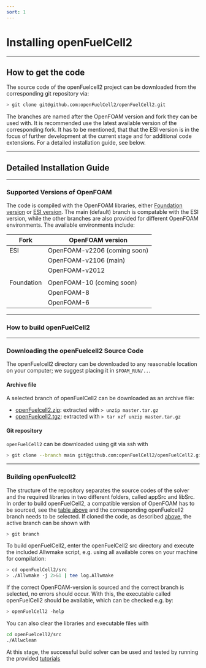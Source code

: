 ```yaml
---
sort: 1
---
```


# Installing openFuelCell2

---

## How to get the code

The source code of the openFuelcell2 project can be downloaded from the corresponding git repository via:
```bash
> git clone git@github.com:openFuelCell2/openFuelCell2.git
```

The branches are named after the OpenFOAM version and fork they can be used with. It is recommended use the latest available version of the corresponding fork. It has to be mentioned, that that the ESI version is in the focus of further development at the current stage and for additional code extensions.
For a detailed installation guide, see below.


---

## Detailed Installation Guide

---

### Supported Versions of OpenFOAM
 
The code is compiled with the OpenFOAM libraries, either [Foundation version](https://openfoam.org/) or [ESI version](https://www.openfoam.com/). The main (default) branch is compatable with the ESI version, while the other branches are also provided for different OpenFOAM environments. The available environments include: 

| Fork | OpenFOAM version |
| ------- | -------- |
| ESI | OpenFOAM-v2206 (coming soon) |
|  | OpenFOAM-v2106 (main) |
|  | OpenFOAM-v2012 |
|  |  |
| Foundation | OpenFOAM-10 (coming soon) |
|  | OpenFOAM-8|
|  | OpenFOAM-6|

---

### How to build openFuelCell2


---

### Downloading the openFuelcell2 Source Code

The openFuelcell2 directory can be downloaded to any reasonable location on your computer; we suggest placing it in `$FOAM_RUN/..`.

#### Archive file
A selected branch of openFuelCell2 can be downloaded as an archive file:
- [openFuelcell2.zip](https://github.com/openFuelcell2/openFuelcell2/archive/refs/tags/master.zip): extracted with `> unzip master.tar.gz`
- [openFuelcell2.tgz](https://github.com/openFuelcell2/openFuelcell2/archive/refs/tags/master.tar.gz): extracted with `> tar xzf unzip master.tar.gz`


#### Git repository
`openFuelCell2` can be downloaded using git via ssh with
```bash
> git clone --branch main git@github.com:openFuelCell2/openFuelCell2.git
```

---

### Building openFuelcell2

The structure of the repository separates the source codes of the solver and the required libraries in two different folders, called appSrc and libSrc.
In order to build openFuelCell2, a compatible version of OpenFOAM has to be sourced, see the [table above](#supported-versions-of-openfoam) and the corresponding openFuelcell2 branch needs to be selected. If cloned the code, as described [above](#git-repository), the active branch can be shown with 

```bash
> git branch
```

To build openFuelCell2, enter the openFuelCell2 src directory and execute the included Allwmake script, e.g. using all available cores on your machine for compilation:

```bash
> cd openFuelCell2/src
> ./Allwmake -j 2>&1 | tee log.Allwmake
```

If the correct OpenFOAM-version is sourced and the correct branch is selected, no errors should occur. With this, the executable called openFuelCell2 should be available, which can be checked e.g. by:

```bash
> openFuelCell2 -help
```

You can also clear the libraries and executable files with

```bash
cd openFuelcell2/src
./Allwclean
```

At this stage, the successful build solver can be used and tested by running the provided [tutorials](../tutorials/README.md)